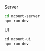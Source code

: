 Server
```bash 
cd mcount-server
npm run dev
```
    
UI    
```javascript 
cd mcount-ui
npm run dev
```